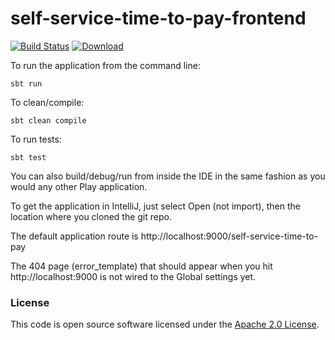 
# self-service-time-to-pay-frontend

[![Build Status](https://travis-ci.org/hmrc/self-service-time-to-pay-frontend.svg?branch=master)](https://travis-ci.org/hmrc/self-service-time-to-pay-frontend) [ ![Download](https://api.bintray.com/packages/hmrc/releases/self-service-time-to-pay-frontend/images/download.svg) ](https://bintray.com/hmrc/releases/self-service-time-to-pay-frontend/_latestVersion)

To run the application from the command line:

`sbt run`

To clean/compile:

`sbt clean compile`

To run tests:

`sbt test`

You can also build/debug/run from inside the IDE in the same fashion as you would any other Play application.

To get the application in IntelliJ, just select Open (not import), then the location where you cloned the git repo.


The default application route is http://localhost:9000/self-service-time-to-pay

The 404 page (error_template) that should appear when you hit http://localhost:9000 is not wired to the Global settings yet.

### License

This code is open source software licensed under the [Apache 2.0 License](https://www.apache.org/licenses/LICENSE-2.0.html).
    